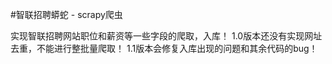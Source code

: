 #智联招聘蟒蛇 -  scrapy爬虫


实现智联招聘网站职位和薪资等一些字段的爬取，入库！
1.0版本还没有实现网址去重，不能进行整批量爬取！
1.1版本会修复入库出现的问题和其余代码的bug！
